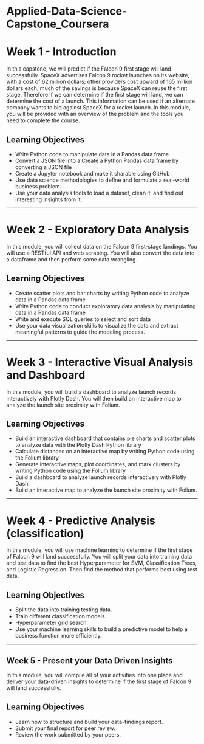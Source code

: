 # Applied-Data-Science-Capstone_Coursera

# Week 1 - Introduction
In this capstone, we will predict if the Falcon 9 first stage will land successfully. SpaceX advertises Falcon 9 rocket launches on its website, with a cost of 62 million dollars; other providers cost upward of 165 million dollars each, much of the savings is because SpaceX can reuse the first stage. Therefore if we can determine if the first stage will land, we can determine the cost of a launch. This information can be used if an alternate company wants to bid against SpaceX for a rocket launch. In this module, you will be provided with an overview of the problem and the tools you need to complete the course.

## Learning Objectives
* Write Python code to manipulate data in a Pandas data frame
* Convert a JSON file into a Create a Python Pandas data frame by converting a JSON file
* Create a Jupyter notebook and make it sharable using GitHub
* Use data science methodologies to define and formulate a real-world business problem.
* Use your data analysis tools to load a dataset, clean it, and find out interesting insights from it.

---

# Week 2 - Exploratory Data Analysis
In this module, you will collect data on the Falcon 9 first-stage landings. You will use a RESTful API  and web scraping. You will also convert the data into a dataframe and then perform some data wrangling.

## Learning Objectives
* Create scatter plots and bar charts by writing Python code to analyze data in a Pandas data frame
* Write Python code to conduct exploratory data analysis by manipulating data in a Pandas data frame
* Write and execute SQL queries to select and sort data
* Use your data visualization skills to visualize the data and extract meaningful patterns to guide the modeling process.

---

# Week 3 - Interactive Visual Analysis and Dashboard
In this module, you will build a dashboard to analyze launch records interactively with Plotly Dash. You will then build an interactive map to analyze the launch site proximity with Folium.

## Learning Objectives
* Build an interactive dashboard that contains pie charts and scatter plots to analyze data with the Plotly Dash Python library
* Calculate distances on an interactive map by writing Python code using the Folium library
* Generate interactive maps, plot coordinates, and mark clusters by writing Python code using the Folium library
* Build a dashboard to analyze launch records interactively with Plotly Dash.
* Build an interactive map to analyze the launch site proximity with Folium.

---
# Week 4 - Predictive Analysis (classification)
In this module, you will use machine learning to determine if the first stage of Falcon 9 will land successfully. You will split your data into training data and test data to find the best Hyperparameter for SVM, Classification Trees, and Logistic Regression. Then find the method that performs best using test data.

## Learning Objectives
* Split the data into training testing data.
* Train different classification models.
* Hyperparameter grid search.
* Use your machine learning skills to build a predictive model to help a business function more efficiently.

---

## Week 5 - Present your Data Driven Insights
In this module, you will compile all of your activities into one place and deliver your data-driven insights to determine if the first stage of Falcon 9 will land successfully.

## Learning Objectives

* Learn how to structure and build your data-findings report.
* Submit your final report for peer review.
* Review the work submitted by your peers.
